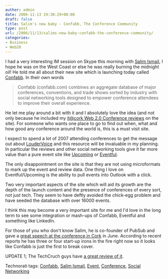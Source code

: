 ```yaml
---
author: admin
date: 2006-11-13 19:38:29+00:00
draft: false
title: Salim's new baby - Confabb, The Conference Community
type: post
url: /2006/11/13/salims-new-baby-confabb-the-conference-community/
categories:
- Business
- Web20
---
```


I had a very interesting IM session on Skype this morning with [Salim Ismail](http://www.salimismail.com/), I hope he was on the West Coast or else he was really burning the midnight oil! He told me all about their new site which is launching today called [Confabb](http://www.confabb.com/). In their own words  

<blockquote>Confabb (confabb.com) combines an aggregate database of major conferences, conventions, and trade shows sorted by industry with social networking tools designed to empower conference attendees to improve their overall experience.</blockquote>

He let me play around a bit with it and I absolutely love the idea (and not only because he included my [it@cork Web 2.0 Conference reviews](https://www.argolon.com/2006/06/10/itcork-web20-conference-review-intro/) on the site). For someone who wants one place to go to find out when, what and how good any conference around the world is, this is a must visit site. 

I expect to spend a lot of 2007 attending conferences to get the message out about [LouderVoice](http://www.loudervoice.com/) and this resource will be invaluable in my planning. In particular the reviews and other social networking tools give it far more value than a pure event site like [Upcoming](http://upcoming.org) or [Eventful](http://www.eventful.com/).

The only disappointment on the site is that they are not using microformats to mark up the event and review data. One thing I love on Eventful/Upcoming is the ability to pull events into Outlook with a click.

Two very important aspects of the site which will aid its growth are the depth of the launch content and the presence of conferences of every sort, not just tech. They seem to have deftly avoided the chick-egg problem and have seeded the database with over 16000 events.

I think this may become a very important site for me and I'd love in the long term to see some integration or mash-ups of Confabb, Eventful and something like LinkedIn.

For those of you who don't know Salim, he is co-founder of PubSub and gave a [great speech at the conference in Cork](https://www.argolon.com/2006/06/10/itcork-web20-conference-salim-ismail/) in June. According to recent reports he has three or four start-up irons in the fire right now so it looks like Confabb is just the first to break cover.

UPDATE 1; The TechCruch guys have [a great review of it](http://www.techcrunch.com/2006/11/13/confabb-find-track-and-review-conferences/).

Technorati tags: [Confabb](http://technorati.com/tags/Confabb), [Salim Ismail](http://technorati.com/tags/Salim%20Ismail), [Event](http://technorati.com/tags/Event), [Conference](http://technorati.com/tags/Conference), [Social Networking](http://technorati.com/tags/Social%20Networking)

